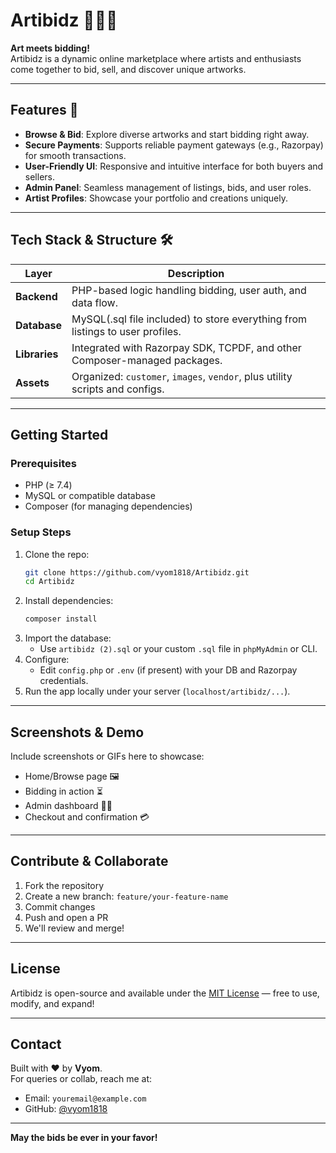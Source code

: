 #  Artibidz 🎨🆚💼

**Art meets bidding!**  
Artibidz is a dynamic online marketplace where artists and enthusiasts come together to bid, sell, and discover unique artworks.

---

##  Features 🌟

- **Browse & Bid**: Explore diverse artworks and start bidding right away.  
- **Secure Payments**: Supports reliable payment gateways (e.g., Razorpay) for smooth transactions.  
- **User-Friendly UI**: Responsive and intuitive interface for both buyers and sellers.  
- **Admin Panel**: Seamless management of listings, bids, and user roles.  
- **Artist Profiles**: Showcase your portfolio and creations uniquely.

---

##  Tech Stack & Structure 🛠

| Layer     | Description |
|-----------|-------------|
| **Backend** | PHP-based logic handling bidding, user auth, and data flow. |
| **Database** | MySQL(.sql file included) to store everything from listings to user profiles. |
| **Libraries** | Integrated with Razorpay SDK, TCPDF, and other Composer-managed packages. |
| **Assets** | Organized: `customer`, `images`, `vendor`, plus utility scripts and configs. |

---

##  Getting Started

###  Prerequisites
- PHP (≥ 7.4)
- MySQL or compatible database
- Composer (for managing dependencies)

###  Setup Steps
1. Clone the repo:
   ```bash
   git clone https://github.com/vyom1818/Artibidz.git
   cd Artibidz
   ```
2. Install dependencies:
   ```bash
   composer install
   ```
3. Import the database:
   - Use `artibidz (2).sql` or your custom `.sql` file in `phpMyAdmin` or CLI.
4. Configure:
   - Edit `config.php` or `.env` (if present) with your DB and Razorpay credentials.
5. Run the app locally under your server (`localhost/artibidz/...`).

---

##  Screenshots & Demo

Include screenshots or GIFs here to showcase:
- Home/Browse page 🖼  
- Bidding in action ⏳  
- Admin dashboard 👩‍💻  
- Checkout and confirmation 💳

---

##  Contribute & Collaborate

1. Fork the repository  
2. Create a new branch: `feature/your-feature-name`  
3. Commit changes  
4. Push and open a PR  
5. We'll review and merge!

---

##  License

Artibidz is open-source and available under the [MIT License](LICENSE) — free to use, modify, and expand!

---

##  Contact

Built with ❤️ by **Vyom**.  
For queries or collab, reach me at:  
- Email: `youremail@example.com`  
- GitHub: [@vyom1818](https://github.com/vyom1818)

---

**May the bids be ever in your favor!**  
